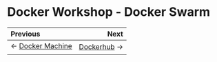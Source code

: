 # Docker Workshop - Docker Swarm

Previous | Next
:------- | ---:
← [Docker Machine](../docker-machine/README.md) | [Dockerhub](../dockerhub/README.md) →
